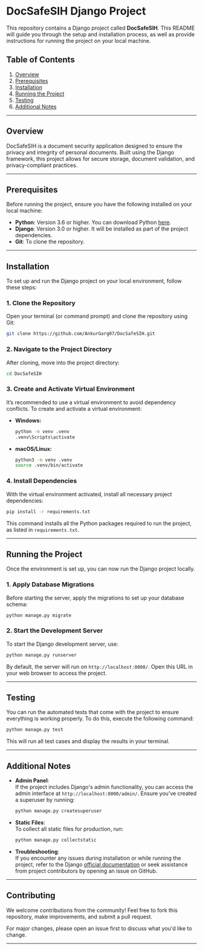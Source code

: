 # **DocSafeSIH Django Project**

This repository contains a Django project called **DocSafeSIH**. This README will guide you through the setup and installation process, as well as provide instructions for running the project on your local machine.

## **Table of Contents**
1. [Overview](#overview)
2. [Prerequisites](#prerequisites)
3. [Installation](#installation)
4. [Running the Project](#running-the-project)
5. [Testing](#testing)
6. [Additional Notes](#additional-notes)

---

## **Overview**

DocSafeSIH is a document security application designed to ensure the privacy and integrity of personal documents. Built using the Django framework, this project allows for secure storage, document validation, and privacy-compliant practices.

---

## **Prerequisites**

Before running the project, ensure you have the following installed on your local machine:

- **Python**: Version 3.6 or higher. You can download Python [here](https://www.python.org/downloads/).
- **Django**: Version 3.0 or higher. It will be installed as part of the project dependencies.
- **Git**: To clone the repository.

---

## **Installation**

To set up and run the Django project on your local environment, follow these steps:

### 1. **Clone the Repository**
Open your terminal (or command prompt) and clone the repository using Git:
```bash
git clone https://github.com/AnkurGarg07/DocSafeSIH.git
```

### 2. **Navigate to the Project Directory**
After cloning, move into the project directory:
```bash
cd DocSafeSIH
```

### 3. **Create and Activate Virtual Environment**

It’s recommended to use a virtual environment to avoid dependency conflicts. To create and activate a virtual environment:

- **Windows:**
  ```bash
  python -m venv .venv
  .venv\Scripts\activate
  ```

- **macOS/Linux:**
  ```bash
  python3 -m venv .venv
  source .venv/bin/activate
  ```

### 4. **Install Dependencies**
With the virtual environment activated, install all necessary project dependencies:
```bash
pip install -r requirements.txt
```

This command installs all the Python packages required to run the project, as listed in `requirements.txt`.

---

## **Running the Project**

Once the environment is set up, you can now run the Django project locally.

### 1. **Apply Database Migrations**
Before starting the server, apply the migrations to set up your database schema:
```bash
python manage.py migrate
```

### 2. **Start the Development Server**
To start the Django development server, use:
```bash
python manage.py runserver
```

By default, the server will run on `http://localhost:8000/`. Open this URL in your web browser to access the project.

---

## **Testing**

You can run the automated tests that come with the project to ensure everything is working properly. To do this, execute the following command:
```bash
python manage.py test
```

This will run all test cases and display the results in your terminal.

---

## **Additional Notes**

- **Admin Panel**:  
  If the project includes Django's admin functionality, you can access the admin interface at `http://localhost:8000/admin/`. Ensure you’ve created a superuser by running:
  ```bash
  python manage.py createsuperuser
  ```

- **Static Files**:  
  To collect all static files for production, run:
  ```bash
  python manage.py collectstatic
  ```

- **Troubleshooting**:  
  If you encounter any issues during installation or while running the project, refer to the Django [official documentation](https://docs.djangoproject.com/en/3.0/) or seek assistance from project contributors by opening an issue on GitHub.

---

## **Contributing**

We welcome contributions from the community! Feel free to fork this repository, make improvements, and submit a pull request. 

For major changes, please open an issue first to discuss what you'd like to change.

---
